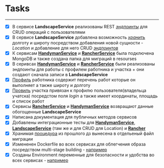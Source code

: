 # Tasks

---

- [x] В сервисе **LandscapeService** реализованы REST _[эндпоинты](../LandscapeService/src/main/java/ru/tinkoff/landscape/controller/UserController.java)_ для CRUD операций с пользователями
- [x] В сервисе **LandscapeService** добавлена возможность _[хранить](../LandscapeService/src/main/java/ru/tinkoff/landscape/model/Location.java)_ долготу и широту посредством добавления новой сущности - _Location_ и добавление для него CRUD _[эндпоинтов](../LandscapeService/src/main/java/ru/tinkoff/landscape/controller/LocationController.java)_
- [x] К сервисам **[HandymanService](../HandymanService/src/main/resources/application.yml)** и **[RancherService](../RancherService/src/main/resources/application.yml)** была подключена MongoDB и также создана папка для миграций в resourses
- [x] В серивсах **[HandymanService](../HandymanService/src/main/java/ru/tinkoff/handyman/controller/HandymanController.java)** и **[RancherService](../RancherService/src/main/java/ru/tinkoff/rancher/controller/RancherController.java)** были реализованы эндпоинты для работы с профилем работника и участка + они создают сначала записи в **LandscapeService**
- [x] [Профиль](../HandymanService/src/main/java/ru/tinkoff/handyman/model/Handyman.java) работника содержит перечень работ которые он выполняет а также широту и долготу
- [x] [Провиль](../RancherService/src/main/java/ru/tinkoff/rancher/model/Rancher.java) участка привязан к профилю пользователя(владельца учатска) посредстом поля _login_ а также имеет координаты, площадь и список работ
- [x] Сервисы **[RancherService](../RancherService/src/main/java/ru/tinkoff/rancher/service/RancherService.java)** и **[HandymanService](../HandymanService/src/main/java/ru/tinkoff/handyman/service/HandymanService.java)** возвращают данные обогощенные **LandscapeService**
- [x] Написана документация для публичных методов сервисов
- [x] Добавлены интеграционные тесты для **[HandymanService](../HandymanService/src/test/java/ru/tinkoff/handyman/CrudTest.java)**, **[LandscapeService](../LandscapeService/src/test/java/ru/tinkoff/landscape/UserCrudTest.java)** (там же и для CRUD для Location) и **[Rancher](../RancherService/src/test/java/ru/tinkoff/rancher/CrudTest.java)**
- [x] Хранимая [процедура](../LandscapeService/src/main/resources/db/changelog/changeset/2023-03-14--06-procedure-insert-user-type.sql) из прошлого дз вынесена в отдельеный файл миграции
- [x] Измененен Dockerfile во всех сервисах для облегчения образа посредством multi-stage building - [например](../LandscapeService/Dockerfile.to_release)
- [x] Созданы Environment переменные для безопасности и удобства во всех сервисах - [например](../LandscapeService/src/main/resources/application.yml)